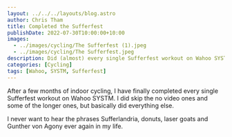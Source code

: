 ```yaml
---
layout: ../../../layouts/blog.astro
author: Chris Tham
title: Completed the Sufferfest
publishDate: 2022-07-30T10:00:00+10:00
images:
  - ../images/cycling/The Sufferfest (1).jpeg
  - ../images/cycling/The Sufferfest.jpeg
description: Did (almost) every single Sufferfest workout on Wahoo SYSTM
categories: [Cycling]
tags: [Wahoo, SYSTM, Sufferfest]
---
```


After a few months of indoor cycling, I have finally completed every single Sufferfest workout on Wahoo SYSTM. I did skip the no video ones and some of the longer ones, but basically did everything else.

I never want to hear the phrases Sufferlandria, donuts, laser goats and Gunther von Agony ever again in my life.
